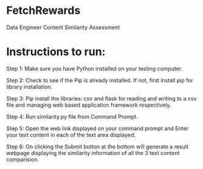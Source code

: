 # FetchRewards
Data Engineer Content Similarity Assessment

# Instructions to run:
Step 1: Make sure you have Python installed on your testing computer.

Step 2: Check to see if the Pip is already installed. If not, first install pip for library installation.

Step 3: Pip install the libraries: csv and flask for reading and writing to a csv file and managing web based application framework respectively.

Step 4: Run similarity.py file from Command Prompt.

Step 5: Open the web link displayed on your command prompt and Enter your text content in each of the text area displayed.

Step 6: On clicking the Submit button at the bottom will generate a result webpage displaying the similarity information of all the 3 text content comparision. 

